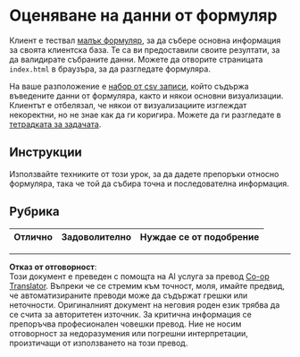 <!--
CO_OP_TRANSLATOR_METADATA:
{
  "original_hash": "f9d5a7275e046223fa6474477674b810",
  "translation_date": "2025-08-26T14:42:03+00:00",
  "source_file": "2-Working-With-Data/08-data-preparation/assignment.md",
  "language_code": "bg"
}
-->
# Оценяване на данни от формуляр

Клиент е тествал [малък формуляр](../../../../2-Working-With-Data/08-data-preparation/index.html), за да събере основна информация за своята клиентска база. Те са ви предоставили своите резултати, за да валидирате събраните данни. Можете да отворите страницата `index.html` в браузъра, за да разгледате формуляра.

На ваше разположение е [набор от csv записи](../../../../data/form.csv), който съдържа въведените данни от формуляра, както и някои основни визуализации. Клиентът е отбелязал, че някои от визуализациите изглеждат некоректни, но не знае как да ги коригира. Можете да ги разгледате в [тетрадката за задачата](assignment.ipynb).

## Инструкции

Използвайте техниките от този урок, за да дадете препоръки относно формуляра, така че той да събира точна и последователна информация.

## Рубрика

Отлично | Задоволително | Нуждае се от подобрение
--- | --- | ---

---

**Отказ от отговорност**:  
Този документ е преведен с помощта на AI услуга за превод [Co-op Translator](https://github.com/Azure/co-op-translator). Въпреки че се стремим към точност, моля, имайте предвид, че автоматизираните преводи може да съдържат грешки или неточности. Оригиналният документ на неговия роден език трябва да се счита за авторитетен източник. За критична информация се препоръчва професионален човешки превод. Ние не носим отговорност за недоразумения или погрешни интерпретации, произтичащи от използването на този превод.